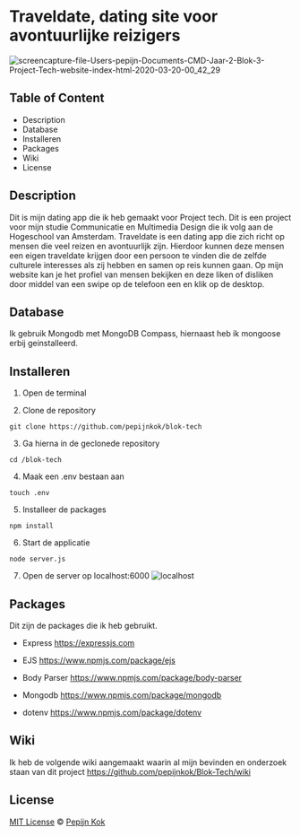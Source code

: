 # Traveldate, dating site voor avontuurlijke reizigers
![screencapture-file-Users-pepijn-Documents-CMD-Jaar-2-Blok-3-Project-Tech-website-index-html-2020-03-20-00_42_29](https://user-images.githubusercontent.com/59015908/77124692-db21cd00-6a43-11ea-8988-8142e1309f9f.png)


## Table of Content
- Description
- Database
- Installeren
- Packages
- Wiki
- License

## Description
Dit is mijn dating app die ik heb gemaakt voor Project tech. Dit is een project voor mijn studie Communicatie en Multimedia Design die ik volg aan de Hogeschool van Amsterdam.
Traveldate is een dating app die zich richt op mensen die veel reizen en avontuurlijk zijn.
Hierdoor kunnen deze mensen een eigen traveldate krijgen door een persoon te vinden die de zelfde culturele interesses als zij hebben en samen op reis kunnen gaan.
Op mijn website kan je het profiel van mensen bekijken en deze liken of disliken door middel van een swipe op de telefoon een en klik op de desktop.

## Database
Ik gebruik Mongodb met MongoDB Compass, hiernaast heb ik mongoose erbij geinstalleerd.

## Installeren
1. Open de terminal

2. Clone de repository
```
git clone https://github.com/pepijnkok/blok-tech
```
 
3. Ga hierna in de geclonede repository
```
cd /blok-tech
```

4. Maak een .env bestaan aan
```
touch .env
```

5. Installeer de packages
```
npm install
```

6. Start de applicatie
```
node server.js
```

7. Open de server op localhost:6000
![localhost](https://user-images.githubusercontent.com/59015908/110480206-88bf3d80-80e6-11eb-9522-59f1a7134051.png)


## Packages
Dit zijn de packages die ik heb gebruikt.

- Express https://expressjs.com

- EJS  https://www.npmjs.com/package/ejs

- Body Parser https://www.npmjs.com/package/body-parser

- Mongodb https://www.npmjs.com/package/mongodb

- dotenv https://www.npmjs.com/package/dotenv

## Wiki
Ik heb de volgende wiki aangemaakt waarin al mijn bevinden en onderzoek staan van dit project
https://github.com/pepijnkok/Blok-Tech/wiki

## License
[MIT License](https://github.com/pepijnkok/blok-tech/blob/master/LICENSE.md) © [Pepijn Kok](https://github.com/pepijnkok)
